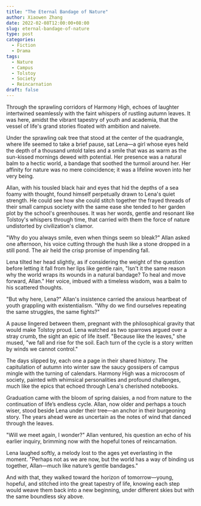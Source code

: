 ```yaml
---
title: "The Eternal Bandage of Nature"
author: Xiaowen Zhang
date: 2022-02-08T12:00:00+08:00
slug: eternal-bandage-of-nature
type: post
categories:
  - Fiction
  - Drama
tags:
  - Nature
  - Campus
  - Tolstoy
  - Society
  - Reincarnation
draft: false
---
```


Through the sprawling corridors of Harmony High, echoes of laughter intertwined seamlessly with the faint whispers of rustling autumn leaves. It was here, amidst the vibrant tapestry of youth and academia, that the vessel of life's grand stories floated with ambition and naivete. 

Under the sprawling oak tree that stood at the center of the quadrangle, where life seemed to take a brief pause, sat Lena—a girl whose eyes held the depth of a thousand untold tales and a smile that was as warm as the sun-kissed mornings dewed with potential. Her presence was a natural balm to a hectic world, a bandage that soothed the turmoil around her. Her affinity for nature was no mere coincidence; it was a lifeline woven into her very being.

Allan, with his tousled black hair and eyes that hid the depths of a sea foamy with thought, found himself perpetually drawn to Lena's quiet strength. He could see how she could stitch together the frayed threads of their small campus society with the same ease she tended to her garden plot by the school's greenhouses. It was her words, gentle and resonant like Tolstoy's whispers through time, that carried with them the force of nature undistorted by civilization's clamor.

"Why do you always smile, even when things seem so bleak?" Allan asked one afternoon, his voice cutting through the hush like a stone dropped in a still pond. The air held the crisp promise of impending fall.

Lena tilted her head slightly, as if considering the weight of the question before letting it fall from her lips like gentle rain, "Isn't it the same reason why the world wraps its wounds in a natural bandage? To heal and move forward, Allan." Her voice, imbued with a timeless wisdom, was a balm to his scattered thoughts.

"But why here, Lena?" Allan's insistence carried the anxious heartbeat of youth grappling with existentialism. "Why do we find ourselves repeating the same struggles, the same fights?"

A pause lingered between them, pregnant with the philosophical gravity that would make Tolstoy proud. Lena watched as two sparrows argued over a stray crumb, the sight an epic of life itself. "Because like the leaves," she mused, "we fall and rise for the soil. Each turn of the cycle is a story written by winds we cannot control."

The days slipped by, each one a page in their shared history. The capitulation of autumn into winter saw the saucy gossipers of campus mingle with the turning of calendars. Harmony High was a microcosm of society, painted with whimsical personalities and profound challenges, much like the epics that echoed through Lena's cherished notebooks.

Graduation came with the bloom of spring daisies, a nod from nature to the continuation of life’s endless cycle. Allan, now older and perhaps a touch wiser, stood beside Lena under their tree—an anchor in their burgeoning story. The years ahead were as uncertain as the notes of wind that danced through the leaves.

"Will we meet again, I wonder?" Allan ventured, his question an echo of his earlier inquiry, brimming now with the hopeful tones of reincarnation.

Lena laughed softly, a melody lost to the ages yet everlasting in the moment. "Perhaps not as we are now, but the world has a way of binding us together, Allan—much like nature’s gentle bandages."

And with that, they walked toward the horizon of tomorrow—young, hopeful, and stitched into the great tapestry of life, knowing each step would weave them back into a new beginning, under different skies but with the same boundless sky above.
